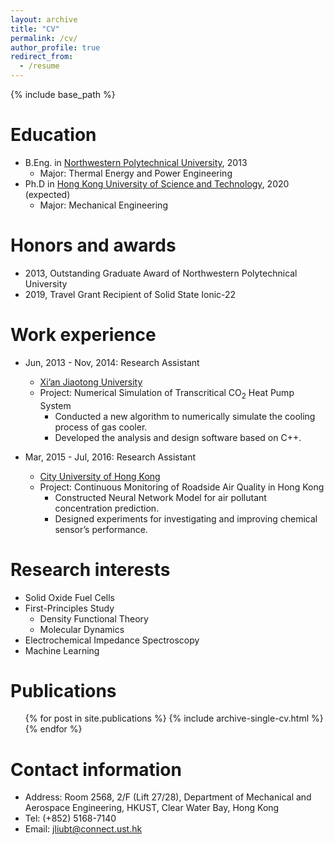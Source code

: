 ```yaml
---
layout: archive
title: "CV"
permalink: /cv/
author_profile: true
redirect_from:
  - /resume
---
```


{% include base_path %}

Education
======
* B.Eng. in [Northwestern Polytechnical University](https://www.nwpu.edu.cn/), 2013
  * Major: Thermal Energy and Power Engineering
* Ph.D in [Hong Kong University of Science and Technology](https://www.ust.hk/), 2020 (expected)
  * Major: Mechanical Engineering
  
Honors and awards
======
* 2013, Outstanding Graduate Award of Northwestern Polytechnical University
* 2019, Travel Grant Recipient of Solid State Ionic-22
  
Work experience
======
* Jun, 2013 - Nov, 2014: Research Assistant
  * [Xi’an Jiaotong University](http://www.xjtu.edu.cn/)
  * Project: Numerical Simulation of Transcritical CO<sub>2</sub> Heat Pump System
    * Conducted a new algorithm to numerically simulate the cooling process of gas cooler.
    * Developed the analysis and design software based on C++.

* Mar, 2015 - Jul, 2016: Research Assistant
  * [City University of Hong Kong](http://www.ninglab.org/)
  <!---* Supervisor: Professor Zhi Ning
  --->
  * Project: Continuous Monitoring of Roadside Air Quality in Hong Kong
    * Constructed Neural Network Model for air pollutant concentration prediction.
    * Designed experiments for investigating and improving chemical sensor’s performance.
  
Research interests
======
* Solid Oxide Fuel Cells
* First-Principles Study
  * Density Functional Theory
  * Molecular Dynamics
* Electrochemical Impedance Spectroscopy
* Machine Learning
  
Publications
======
  <ul>{% for post in site.publications %}
    {% include archive-single-cv.html %}
  {% endfor %}</ul>
  
<!---Talks
#======
#  <ul>{% for post in site.talks %}
#    {% include archive-single-talk-cv.html %}
#  {% endfor %}</ul>
#  
Teaching
======
  <ul>{% for post in site.teaching %}
    {% include archive-single-cv.html %}
  {% endfor %}</ul>
--->
  
Contact information
======
* Address: Room 2568, 2/F (Lift 27/28),  Department of Mechanical and Aerospace Engineering,  HKUST, Clear Water Bay, Hong Kong
* Tel: (+852) 5168-7140
* Email: jliubt@connect.ust.hk

